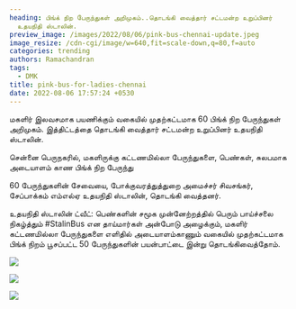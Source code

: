 ```yaml
---
heading: பிங்க் நிற பேருந்துகள் அறிமுகம்..தொடங்கி வைத்தார் சட்டமன்ற உறுப்பினர்
  உதயநிதி ஸ்டாலின்.
preview_image: /images/2022/08/06/pink-bus-chennai-update.jpeg
image_resize: /cdn-cgi/image/w=640,fit=scale-down,q=80,f=auto
categories: trending
authors: Ramachandran
tags:
  - DMK
title: pink-bus-for-ladies-chennai
date: 2022-08-06 17:57:24 +0530
---
```



மகளிர் இலவசமாக பயணிக்கும் வகையில் முதற்கட்டமாக 60 பிங்க் நிற பேருந்துகள் அறிமுகம். இத்திட்டத்தை தொடங்கி வைத்தார் சட்டமன்ற உறுப்பினர் உதயநிதி ஸ்டாலின். 

சென்னை பெருநகரில், மகளிருக்கு கட்டணமில்லா பேருந்துகளை, பெண்கள், சுலபமாக அடையாளம் காண பிங்க் நிற பேருந்து

60 பேருந்துகளின் சேவையை, போக்குவரத்துத்துறை அமைச்சர் சிவசங்கர், சேப்பாக்கம் எம்எல்ஏ உதயநிதி ஸ்டாலின், தொடங்கி வைத்தனர்.

உதயநிதி ஸ்டாலின் ட்வீட்:
பெண்களின் சமூக முன்னேற்றத்தில் பெரும் பாய்ச்சலை நிகழ்த்தும் #StalinBus என தாய்மார்கள் அன்போடு அழைக்கும், மகளிர் கட்டணமில்லா பேருந்துகளை எளிதில் அடையாளம்காணும் வகையில் முதற்கட்டமாக பிங்க் நிறம் பூசப்பட்ட 50 பேருந்துகளின் பயன்பாட்டை இன்று தொடங்கிவைத்தோம்.

![](/images/2022/08/06/pink-bus-chennai-udhay-1.jpeg)

![](/images/2022/08/06/pink-bus-chennai-udhay-2.jpeg)

![](/images/2022/08/06/pink-bus-chennai-udhay.jpeg)